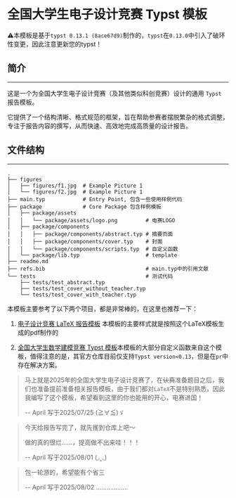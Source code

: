 # 全国大学生电子设计竞赛 Typst 模板
⚠️本模板是基于`typst 0.13.1 (8ace67d9)`制作的，`typst`在`0.13.0`中引入了破环性变更，因此注意更新您的typst！
## 简介
---
这是一个为全国大学生电子设计竞赛（及其他类似科创竞赛）设计的通用 `Typst` 报告模板。

它提供了一个结构清晰、格式规范的框架，旨在帮助参赛者摆脱繁杂的格式调整，专注于报告内容的撰写，从而快速、高效地完成高质量的设计报告。

## 文件结构
---
```text
.
├── figures
│   ├── figures/f1.jpg  # Example Picture 1
│   └── figures/f2.jpg  # Example Picture 1
├── main.typ            # Entry Point, 包含一些使用样例代码
├── package             # Core Package 包含样例模板 
│   ├── package/assets
│   │   └── package/assets/logo.png         # 电赛LOGO
│   ├── package/components
│   │   ├── package/components/abstract.typ # 摘要页面
│   │   ├── package/components/cover.typ    # 封面
│   │   └── package/components/scripts.typ  # 自定义函数
│   └── package/lib.typ                     # template
├── readme.md
├── refs.bib                                # main.typ中的引用文献
└── tests                                   # 测试代码
    ├── tests/test_abstract.typ
    ├── tests/test_cover_without_teacher.typ
    └── tests/test_cover_with_teacher.typ
```


本模板主要参考了以下两个项目，都是非常棒的，在这里也推荐一下：

1. [电子设计竞赛 LaTeX 报告模板](https://github.com/SandOcean-ovo/Template-for-Electrical-Competition-Report) 本模板的主要样式就是按照这个LaTeX模板生成的pdf制作的

2. [全国大学生数学建模竞赛 Typst 模板](https://github.com/a-kkiri/CUMCM-typst-template)本模板的大部分自定义函数来自这个模板，值得注意的是，其官方仓库目前仅支持`Typst version<0.13`，但是在`pr`中存在解决方案。




>马上就是2025年的全国大学生电子设计竞赛了，在~~认真~~准备题目之后，我们也准备提前准备相关报告模板，由于我们都对`LaTeX`不是特别熟悉，因此我编写了这个模板，希望看到这里的你也能用的开心，电赛进国！
>
> -- April 写于2025/07/25 (≧∀≦)ゞ

> 今天给报告写完了，就先推到仓库上吧～
>
> 做的真的很烂……，提高做不出来哇！！！
>
> -- April 写于2025/08/01 (◞‸◟)

> 包一轮游的，希望能有个省三
>
> -- April 写于2025/08/02 ………………


